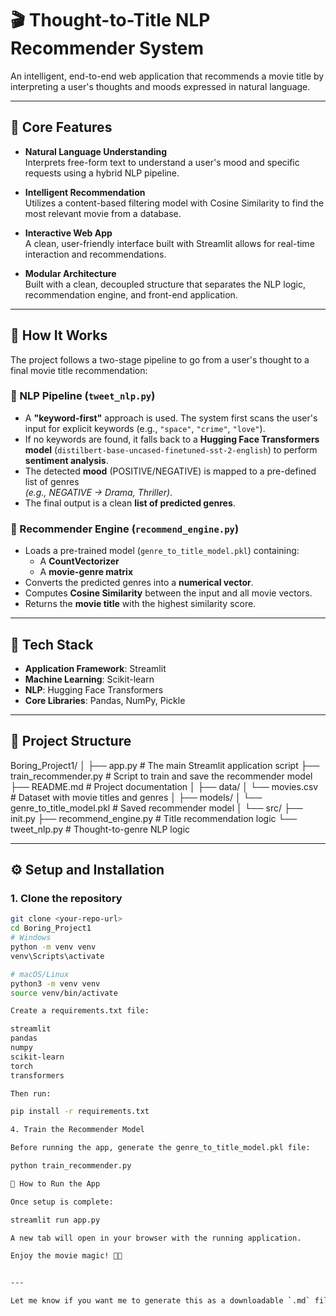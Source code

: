 # 🎬 Thought-to-Title NLP Recommender System

An intelligent, end-to-end web application that recommends a movie title by interpreting a user's thoughts and moods expressed in natural language.

---

## 🚀 Core Features

- **Natural Language Understanding**  
  Interprets free-form text to understand a user's mood and specific requests using a hybrid NLP pipeline.

- **Intelligent Recommendation**  
  Utilizes a content-based filtering model with Cosine Similarity to find the most relevant movie from a database.

- **Interactive Web App**  
  A clean, user-friendly interface built with Streamlit allows for real-time interaction and recommendations.

- **Modular Architecture**  
  Built with a clean, decoupled structure that separates the NLP logic, recommendation engine, and front-end application.

---

## 🧠 How It Works

The project follows a two-stage pipeline to go from a user's thought to a final movie title recommendation:


### 📘 NLP Pipeline (`tweet_nlp.py`)

- A **"keyword-first"** approach is used. The system first scans the user's input for explicit keywords (e.g., `"space"`, `"crime"`, `"love"`).
- If no keywords are found, it falls back to a **Hugging Face Transformers model** (`distilbert-base-uncased-finetuned-sst-2-english`) to perform **sentiment analysis**.
- The detected **mood** (POSITIVE/NEGATIVE) is mapped to a pre-defined list of genres  
  _(e.g., NEGATIVE → Drama, Thriller)_.
- The final output is a clean **list of predicted genres**.

### 🎯 Recommender Engine (`recommend_engine.py`)

- Loads a pre-trained model (`genre_to_title_model.pkl`) containing:
  - A **CountVectorizer**
  - A **movie-genre matrix**
- Converts the predicted genres into a **numerical vector**.
- Computes **Cosine Similarity** between the input and all movie vectors.
- Returns the **movie title** with the highest similarity score.

---

## 🧰 Tech Stack

- **Application Framework**: Streamlit  
- **Machine Learning**: Scikit-learn  
- **NLP**: Hugging Face Transformers  
- **Core Libraries**: Pandas, NumPy, Pickle  

---

## 📁 Project Structure

Boring_Project1/
│
├── app.py # The main Streamlit application script
├── train_recommender.py # Script to train and save the recommender model
├── README.md # Project documentation
│
├── data/
│ └── movies.csv # Dataset with movie titles and genres
│
├── models/
│ └── genre_to_title_model.pkl # Saved recommender model
│
└── src/
├── init.py
├── recommend_engine.py # Title recommendation logic
└── tweet_nlp.py # Thought-to-genre NLP logic


---

## ⚙️ Setup and Installation

### 1. Clone the repository

```bash
git clone <your-repo-url>
cd Boring_Project1
# Windows
python -m venv venv
venv\Scripts\activate

# macOS/Linux
python3 -m venv venv
source venv/bin/activate

Create a requirements.txt file:

streamlit
pandas
numpy
scikit-learn
torch
transformers

Then run:

pip install -r requirements.txt

4. Train the Recommender Model

Before running the app, generate the genre_to_title_model.pkl file:

python train_recommender.py

🚀 How to Run the App

Once setup is complete:

streamlit run app.py

A new tab will open in your browser with the running application.

Enjoy the movie magic! 🎥✨


---

Let me know if you want me to generate this as a downloadable `.md` file.